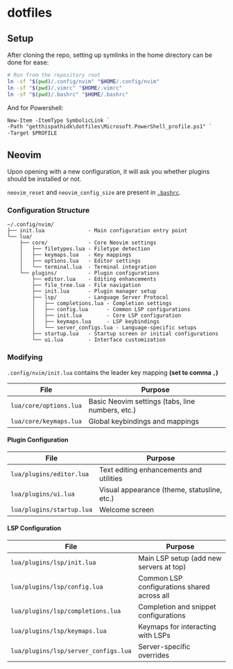# dotfiles

## Setup
After cloning the repo, setting up symlinks in the home directory can be done for ease:

```bash
# Run from the repository root
ln -sf "$(pwd)/.config/nvim" "$HOME/.config/nvim"
ln -sf "$(pwd)/.vimrc" "$HOME/.vimrc"
ln -sf "$(pwd)/.bashrc" "$HOME/.bashrc"
```

And for Powershell:
```ps
New-Item -ItemType SymbolicLink `
-Path "getthispathidk\dotfiles\Microsoft.PowerShell_profile.ps1" `
-Target $PROFILE
```

## Neovim
Upon opening with a new configuration, it will ask you whether plugins should be installed or not.

`neovim_reset` and `neovim_config_size` are present in [`.bashrc`](.bashrc).

### Configuration Structure

```
~/.config/nvim/
├── init.lua              - Main configuration entry point
└── lua/
    ├── core/             - Core Neovim settings
    │   ├── filetypes.lua - Filetype detection
    │   ├── keymaps.lua   - Key mappings
    │   ├── options.lua   - Editor settings
    │   └── terminal.lua  - Terminal integration
    └── plugins/          - Plugin configurations
        ├── editor.lua    - Editing enhancements
        ├── file_tree.lua - File navigation
        ├── init.lua      - Plugin manager setup
        ├── lsp/          - Language Server Protocol
        │   ├── completions.lua - Completion settings
        │   ├── config.lua      - Common LSP configurations
        │   ├── init.lua        - Core LSP configuration
        │   ├── keymaps.lua     - LSP keybindings
        │   └── server_configs.lua - Language-specific setups
        ├── startup.lua   - Startup screen or initial configurations
        └── ui.lua        - Interface customization
```

### Modifying
`.config/nvim/init.lua` contains the leader key mapping **(set to comma `,`)**

| File | Purpose |
|------|---------|
| `lua/core/options.lua` | Basic Neovim settings (tabs, line numbers, etc.) |
| `lua/core/keymaps.lua` | Global keybindings and mappings |

#### Plugin Configuration
| File | Purpose |
|------|---------|
| `lua/plugins/editor.lua` | Text editing enhancements and utilities |
| `lua/plugins/ui.lua` | Visual appearance (theme, statusline, etc.) |
| `lua/plugins/startup.lua` | Welcome screen |

#### LSP Configuration
| File | Purpose |
|------|---------|
| `lua/plugins/lsp/init.lua` | Main LSP setup (add new servers at top) |
| `lua/plugins/lsp/config.lua` | Common LSP configurations shared across all |
| `lua/plugins/lsp/completions.lua` | Completion and snippet configurations |
| `lua/plugins/lsp/keymaps.lua` | Keymaps for interacting with LSPs |
| `lua/plugins/lsp/server_configs.lua` | Server-specific overrides |
